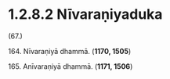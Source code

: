 # 1.2.8.2 Nīvaraṇiyaduka

(67.)

164\. Nīvaraṇiyā dhammā. (**1170, 1505**)

165\. Anīvaraṇiyā dhammā. (**1171, 1506**)
